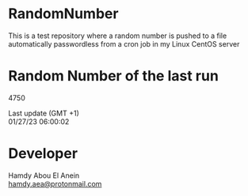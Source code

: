 # RandomNumber    
This is a test repository where a random number is pushed to a file automatically passwordless from a cron job in my Linux CentOS server    
# Random Number of the last run   
4750
      
Last update (GMT +1)    
01/27/23 06:00:02
# Developer    
Hamdy Abou El Anein   
hamdy.aea@protonmail.com
